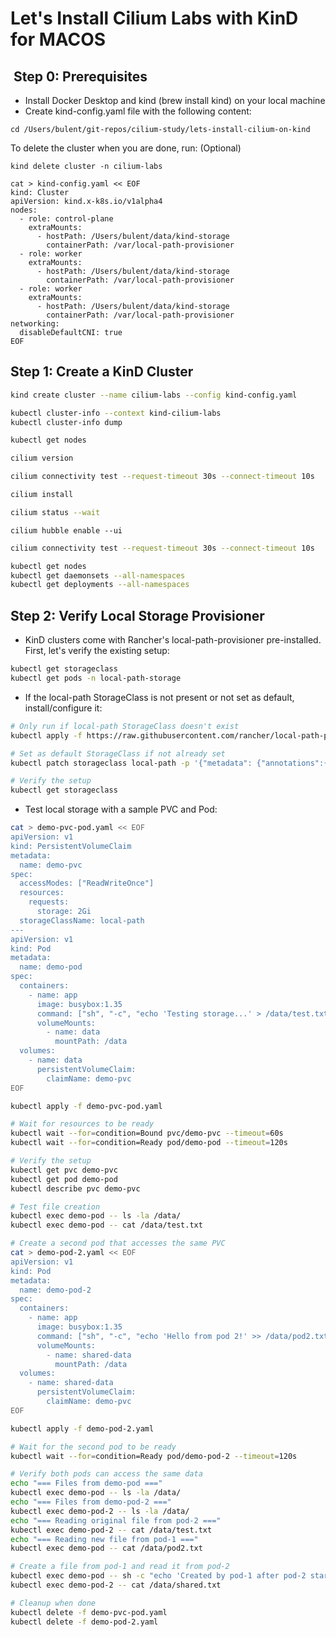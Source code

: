 # Let's Install Cilium Labs with KinD for MACOS

##  Step 0: Prerequisites

- Install Docker Desktop and kind (brew install kind) on your local machine
- Create kind-config.yaml file with the following content:

```shell
cd /Users/bulent/git-repos/cilium-study/lets-install-cilium-on-kind 
```

To delete the cluster when you are done, run: (Optional)

```shell
kind delete cluster -n cilium-labs
```

```shell
cat > kind-config.yaml << EOF
kind: Cluster
apiVersion: kind.x-k8s.io/v1alpha4
nodes:
  - role: control-plane
    extraMounts:
      - hostPath: /Users/bulent/data/kind-storage         
        containerPath: /var/local-path-provisioner
  - role: worker
    extraMounts:
      - hostPath: /Users/bulent/data/kind-storage         
        containerPath: /var/local-path-provisioner
  - role: worker
    extraMounts:
      - hostPath: /Users/bulent/data/kind-storage        
        containerPath: /var/local-path-provisioner
networking:
  disableDefaultCNI: true
EOF
```

## Step 1: Create a KinD Cluster

```bash
kind create cluster --name cilium-labs --config kind-config.yaml
```

```bash
kubectl cluster-info --context kind-cilium-labs
kubectl cluster-info dump

```

```bash
kubectl get nodes
```

```bash
cilium version
```

```bash
cilium connectivity test --request-timeout 30s --connect-timeout 10s
```
  
```bash
cilium install
```

```bash
cilium status --wait
```

```shell
cilium hubble enable --ui
```

```bash
cilium connectivity test --request-timeout 30s --connect-timeout 10s
```

```bash
kubectl get nodes
kubectl get daemonsets --all-namespaces
kubectl get deployments --all-namespaces
```

## Step 2: Verify Local Storage Provisioner

- KinD clusters come with Rancher's local-path-provisioner pre-installed. First, let's verify the existing setup:

```bash
kubectl get storageclass
kubectl get pods -n local-path-storage
```

- If the local-path StorageClass is not present or not set as default, install/configure it:

```bash
# Only run if local-path StorageClass doesn't exist
kubectl apply -f https://raw.githubusercontent.com/rancher/local-path-provisioner/main/deploy/local-path-storage.yaml

# Set as default StorageClass if not already set
kubectl patch storageclass local-path -p '{"metadata": {"annotations":{"storageclass.kubernetes.io/is-default-class":"true"}}}'

# Verify the setup
kubectl get storageclass
```

- Test local storage with a sample PVC and Pod:

```bash
cat > demo-pvc-pod.yaml << EOF
apiVersion: v1
kind: PersistentVolumeClaim
metadata: 
  name: demo-pvc
spec:
  accessModes: ["ReadWriteOnce"]
  resources: 
    requests: 
      storage: 2Gi
  storageClassName: local-path
---
apiVersion: v1
kind: Pod
metadata: 
  name: demo-pod
spec:
  containers:
    - name: app
      image: busybox:1.35
      command: ["sh", "-c", "echo 'Testing storage...' > /data/test.txt && sleep 3600"]
      volumeMounts: 
        - name: data
          mountPath: /data
  volumes:
    - name: data
      persistentVolumeClaim:
        claimName: demo-pvc
EOF
```

```bash
kubectl apply -f demo-pvc-pod.yaml

# Wait for resources to be ready
kubectl wait --for=condition=Bound pvc/demo-pvc --timeout=60s
kubectl wait --for=condition=Ready pod/demo-pod --timeout=120s

# Verify the setup
kubectl get pvc demo-pvc
kubectl get pod demo-pod
kubectl describe pvc demo-pvc

# Test file creation
kubectl exec demo-pod -- ls -la /data/
kubectl exec demo-pod -- cat /data/test.txt

# Create a second pod that accesses the same PVC
cat > demo-pod-2.yaml << EOF
apiVersion: v1
kind: Pod
metadata: 
  name: demo-pod-2
spec:
  containers:
    - name: app
      image: busybox:1.35
      command: ["sh", "-c", "echo 'Hello from pod 2!' >> /data/pod2.txt && cat /data/test.txt && sleep 3600"]
      volumeMounts: 
        - name: shared-data
          mountPath: /data
  volumes:
    - name: shared-data
      persistentVolumeClaim:
        claimName: demo-pvc
EOF

kubectl apply -f demo-pod-2.yaml

# Wait for the second pod to be ready
kubectl wait --for=condition=Ready pod/demo-pod-2 --timeout=120s

# Verify both pods can access the same data
echo "=== Files from demo-pod ==="
kubectl exec demo-pod -- ls -la /data/
echo "=== Files from demo-pod-2 ==="
kubectl exec demo-pod-2 -- ls -la /data/
echo "=== Reading original file from pod-2 ==="
kubectl exec demo-pod-2 -- cat /data/test.txt
echo "=== Reading new file from pod-1 ==="
kubectl exec demo-pod -- cat /data/pod2.txt

# Create a file from pod-1 and read it from pod-2
kubectl exec demo-pod -- sh -c "echo 'Created by pod-1 after pod-2 started' > /data/shared.txt"
kubectl exec demo-pod-2 -- cat /data/shared.txt

# Cleanup when done
kubectl delete -f demo-pvc-pod.yaml
kubectl delete -f demo-pod-2.yaml
```
